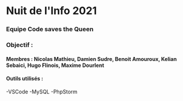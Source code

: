 # Nuit de l'Info 2021


### Equipe Code saves the Queen

### Objectif :


#### Membres : Nicolas Mathieu, Damien Sudre, Benoit Amouroux, Kelian Sebaici, Hugo Flinois, Maxime Dourlent

#### Outils utilisés :
-VSCode
-MySQL
-PhpStorm
